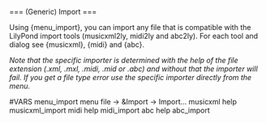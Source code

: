 === (Generic) Import ===

Using {menu_import}, you can import any file that is compatible with the 
LilyPond import tools (musicxml2ly, midi2ly and abc2ly). For each tool and 
dialog see {musicxml}, {midi} and {abc}.

*Note that the specific importer is determined with the help of the file extension 
(.xml, .mxl, .midi, .mid or .abc) and without that the importer will fail.
If you get a file type error use the specific importer directly from the menu.*

#VARS
menu_import menu file -> &Import -> Import...
musicxml help musicxml_import
midi help midi_import
abc help abc_import

